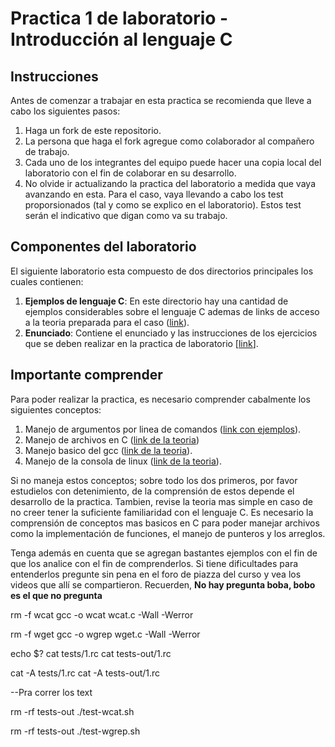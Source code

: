 # Practica 1 de laboratorio - Introducción al lenguaje C #

## Instrucciones ##

Antes de comenzar a trabajar en esta practica se recomienda que lleve a cabo los siguientes pasos:
1. Haga un fork de este repositorio.
2. La persona que haga el fork agregue como colaborador al compañero de trabajo.
3. Cada uno de los integrantes del equipo puede hacer una copia local del laboratorio con el fin de colaborar en su desarrollo.
4. No olvide ir actualizando la practica del laboratorio a medida que vaya avanzando en esta. Para el caso, vaya llevando a cabo los test proporsionados (tal y como se explico en el laboratorio). Estos test serán el indicativo que digan como va su trabajo.

## Componentes del laboratorio ##

El siguiente laboratorio esta compuesto de dos directorios principales los cuales contienen:
1. **Ejemplos de lenguaje C**: En este directorio hay una cantidad de ejemplos considerables sobre el lenguaje C ademas de links de acceso a la teoria preparada para el caso ([link](./ejemplos)).
2. **Enunciado**: Contiene el enunciado y las instrucciones de los ejercicios que se deben realizar en la practica de laboratorio [[link](./enunciado)]. 

## Importante comprender ##

Para poder realizar la practica, es necesario comprender cabalmente los siguientes conceptos:
1. Manejo de argumentos por linea de comandos ([link con ejemplos](./ejemplos/ejemplos_argc_argv)).
2. Manejo de archivos en C ([link de la teoria](https://github.com/dannymrock/UdeA-SO-Lab/tree/master/lab0/lab0b/parte6))
3. Manejo basico del gcc ([link de la teoria](https://github.com/dannymrock/UdeA-SO-Lab/tree/master/lab0/lab0a/compilador_gcc)).
4. Manejo de la consola de linux ([link de la teoria](https://github.com/dannymrock/UdeA-SO-Lab/tree/master/lab0/lab0a/consola_linux)).

Si no maneja estos conceptos; sobre todo los dos primeros, por favor estudielos con detenimiento, de la comprensión de estos depende el desarrollo de la practica. Tambien, revise la teoria mas simple en caso de no creer tener la suficiente familiaridad con el lenguaje C. Es necesario la comprensión de conceptos mas basicos en C para poder manejar archivos como la implementación de funciones, el manejo de punteros y los arreglos. 

Tenga además en cuenta que se agregan bastantes ejemplos con el fin de que los analice con el fin de comprenderlos. Si tiene dificultades para entenderlos pregunte sin pena en el foro de piazza del curso y vea los videos que allí se compartieron. Recuerden, **No hay pregunta boba, bobo es el que no pregunta**


rm -f wcat
gcc -o wcat wcat.c -Wall -Werror

rm -f wget
gcc -o wgrep wget.c -Wall -Werror

echo $?
cat tests/1.rc
cat tests-out/1.rc

cat -A tests/1.rc
cat -A tests-out/1.rc

--Pra correr los text

rm -rf tests-out
./test-wcat.sh

rm -rf tests-out
./test-wgrep.sh




